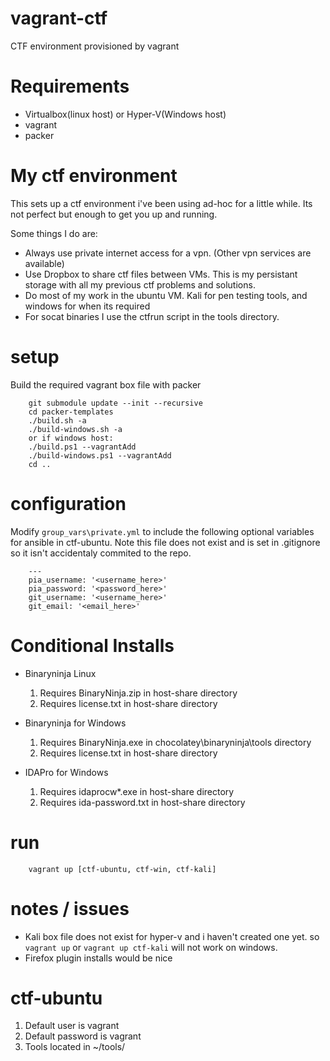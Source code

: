 # vagrant-ctf
CTF environment provisioned by vagrant

# Requirements
* Virtualbox(linux host) or Hyper-V(Windows host)
* vagrant
* packer

# My ctf environment
This sets up a ctf environment i've been using ad-hoc for a little while. Its not perfect but enough to get you up and running.

Some things I do are:
* Always use private internet access for a vpn. (Other vpn services are available)
* Use Dropbox to share ctf files between VMs. This is my persistant storage with all my previous ctf problems and solutions.
* Do most of my work in the ubuntu VM. Kali for pen testing tools, and windows for when its required
* For socat binaries I use the ctfrun script in the tools directory.

# setup
Build the required vagrant box file with packer

        git submodule update --init --recursive
        cd packer-templates
        ./build.sh -a
        ./build-windows.sh -a
        or if windows host:
        ./build.ps1 --vagrantAdd
        ./build-windows.ps1 --vagrantAdd
        cd ..

# configuration
Modify `group_vars\private.yml` to include the following optional variables for ansible in ctf-ubuntu. Note this file does not exist and is set in .gitignore so it isn't accidentaly commited to the repo.


        ---
        pia_username: '<username_here>'
        pia_password: '<password_here>'
        git_username: '<username_here>'
        git_email: '<email_here>'


# Conditional Installs

 * Binaryninja Linux
    1. Requires BinaryNinja.zip in host-share directory
    1. Requires license.txt in host-share directory

 * Binaryninja for Windows
    1. Requires BinaryNinja.exe in chocolatey\binaryninja\tools directory
    1. Requires license.txt in host-share directory

 * IDAPro for Windows
    1. Requires idaprocw*.exe in host-share directory
    1. Requires ida-password.txt in host-share directory

# run

        vagrant up [ctf-ubuntu, ctf-win, ctf-kali]

# notes / issues

* Kali box file does not exist for hyper-v and i haven't created one yet. so `vagrant up` or `vagrant up ctf-kali` will not work on windows.
* Firefox plugin installs would be nice

# ctf-ubuntu
1. Default user is vagrant
1. Default password is vagrant
1. Tools located in ~/tools/